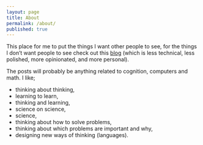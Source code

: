 ```yaml
---
layout: page
title: About
permalink: /about/
published: true
---
```


This place for me to put the things I want other people to see, for the things I don’t want people to see check out this [blog](https://act65com.wordpress.com/) (which is less technical, less polished, more opinionated, and more personal).

The posts will probably be anything related to cognition, computers and math. I like;
 
* thinking about thinking,
* learning to learn,
* thinking and learning,
* science on science,
* science,
* thinking about how to solve problems, 
* thinking about which problems are important and why,
* designing new ways of thinking (languages).

